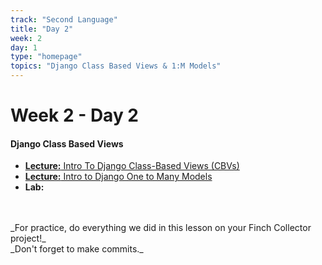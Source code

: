 ```yaml
---
track: "Second Language"
title: "Day 2"
week: 2
day: 1
type: "homepage"
topics: "Django Class Based Views & 1:M Models"
---
```


# Week 2 - Day 2

#### Django Class Based Views
- [**Lecture:** Intro To Django Class-Based Views (CBVs)](/second-language/week-2/day-1/lecture-materials/intro-to-class-based-views)
- [**Lecture:** Intro to Django One to Many Models](/second-language/week-2/day-1/lecture-materials/intro-to-django-one-to-many-models/)
- **Lab:**
<br>
<br>
_For practice, do everything we did in this lesson on your Finch Collector project!_
<br>
_Don't forget to make commits._





